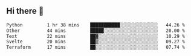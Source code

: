 ## Hi there 👋

<!--
**whirlun/whirlun** is a ✨ _special_ ✨ repository because its `README.md` (this file) appears on your GitHub profile.

Here are some ideas to get you started:

- 🔭 I’m currently working on ...
- 🌱 I’m currently learning ...
- 👯 I’m looking to collaborate on ...
- 🤔 I’m looking for help with ...
- 💬 Ask me about ...
- 📫 How to reach me: ...
- 😄 Pronouns: ...
- ⚡ Fun fact: ...
-->
<!--START_SECTION:waka-->

```txt
Python         1 hr 38 mins    ███████████░░░░░░░░░░░░░░   44.26 %
Other          44 mins         █████░░░░░░░░░░░░░░░░░░░░   20.00 %
Text           22 mins         ██▓░░░░░░░░░░░░░░░░░░░░░░   10.29 %
Svelte         20 mins         ██▒░░░░░░░░░░░░░░░░░░░░░░   09.27 %
Terraform      17 mins         ██░░░░░░░░░░░░░░░░░░░░░░░   07.74 %
```

<!--END_SECTION:waka-->

